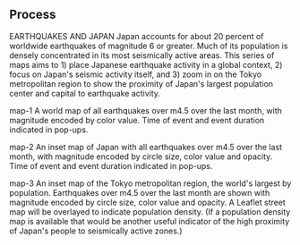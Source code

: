 ## Process

EARTHQUAKES AND JAPAN 
Japan accounts for about 20 percent of worldwide earthquakes of magnitude 6 or greater. Much of its population is densely concentrated in its most seismically active areas. This series of maps aims to 1) place Japanese earthquake activity in a global context, 2) focus on Japan's seismic activity itself, and 3) zoom in on the Tokyo metropolitan region to show the proximity of Japan's largest population center and capital to earthquake activity. 

map-1
A world map of all earthquakes over m4.5 over the last month, with magnitude encoded by color value. Time of event and event duration indicated in pop-ups.

map-2
An inset map of Japan with all earthquakes over m4.5 over the last month, with magnitude encoded by circle size, color value and opacity. Time of event and event duration indicated in pop-ups.

map-3
An inset map of the Tokyo metropolitan region, the world's largest by population. Earthquakes over m4.5 over the last month are shown with magnitude encoded by circle size, color value and opacity. A Leaflet street map will be overlayed to indicate population density. (If a population density map is available that would be another useful indicator of the high proximity of Japan's people to seismically active zones.)